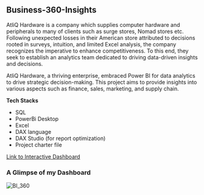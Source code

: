 ## Business-360-Insights

AtliQ Hardware is a company which supplies computer hardware and peripherals to many of clients such as surge stores, Nomad stores etc. Following unexpected losses in their American store attributed to decisions rooted in surveys, intuition, and limited Excel analysis, the company recognizes the imperative to enhance competitiveness. To this end, they seek to establish an analytics team dedicated to driving data-driven insights and decisions. 

AtliQ Hardware, a thriving enterprise, embraced Power BI for data analytics to drive strategic decision-making. This project aims to provide insights into various aspects such as finance, sales, marketing, and supply chain.

**Tech Stacks**

- SQL
- PowerBi Desktop
- Excel
- DAX language
- DAX Studio (for report optimization)
- Project charter file

<a href = "https://app.powerbi.com/view?r=eyJrIjoiYTYyN2ZhZGMtNjQ1ZS00YmI2LWE1ZjAtZjEzOGJmNjkyOTRkIiwidCI6ImM2ZTU0OWIzLTVmNDUtNDAzMi1hYWU5LWQ0MjQ0ZGM1YjJjNCJ9">Link to Interactive Dashboard</a>

### A Glimpse of my Dashboard

![BI_360](https://github.com/ayushkhandelwal123/Business-360-Insights/assets/35632919/e1a3c25f-7f4d-49e1-98bf-32dcdbcdaf8a)


